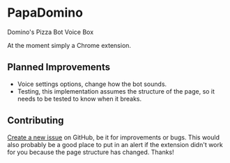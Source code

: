 # PapaDomino
Domino's Pizza Bot Voice Box

At the moment simply a Chrome extension.

## Planned Improvements

* Voice settings options, change how the bot sounds.
* Testing, this implementation assumes the structure of the page, so it needs to be tested to know when it breaks.

## Contributing

[Create a new issue](https://github.com/DominikWidomski/PapaDomino/issues/new) on GitHub, be it for improvements or bugs.
This would also probably be a good place to put in an alert if the extension didn't work for you because the page structure has changed. Thanks!
